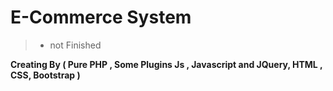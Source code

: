 # E-Commerce System
>- not Finished

**Creating By
 ( Pure PHP , Some Plugins Js , Javascript and JQuery, HTML , CSS, Bootstrap )**

